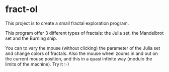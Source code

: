 # fract-ol
This project is to create a small fractal exploration program.

This program offer 3 different types of fractals: the Julia set, the Mandelbrot set and the Burning ship.

You can to vary the mouse (without clicking) the parameter of the Julia set and change colors of fractals. Also the mouse wheel zooms in and out on the current mouse position, and this in a quasi infinite way (modulo the limits of the machine). Try it :-) 
